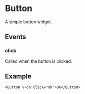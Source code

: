 # Button

A simple button widget.

## Events

### click

Called when the button is clicked.

## Example

```vue
<Button v-on:click="ok">OK</Button>
```
